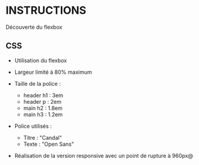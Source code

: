 # INSTRUCTIONS

Découverte du flexbox

## CSS

- Utilisation du flexbox
- Largeur limité à 80% maximum
- Taille de la police :
  - header h1 : 3em
  - header p : 2em
  - main h2 : 1.8em
  - main h3 : 1.2em
- Police utilisés :

  - Titre : "Candal"
  - Texte : "Open Sans"

- Réalisation de la version responsive avec un point de rupture à 960px@
